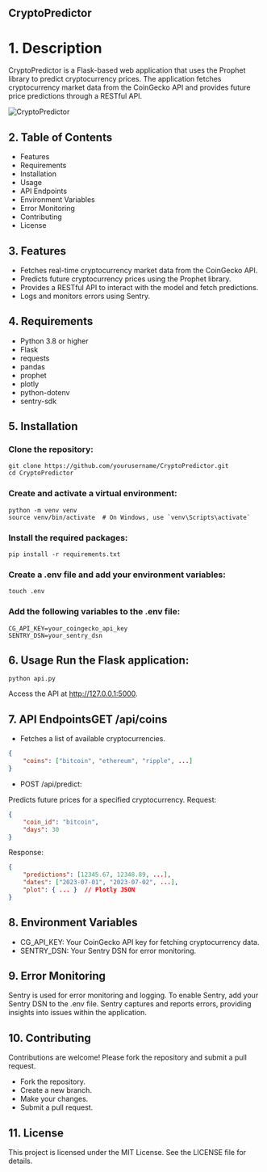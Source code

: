 ## CryptoPredictor

# 1. Description

CryptoPredictor is a Flask-based web application that uses the Prophet library to predict cryptocurrency prices. The application fetches cryptocurrency market data from the CoinGecko API and provides future price predictions through a RESTful API.


![CryptoPredictor](https://github.com/GabrielADKN/Crypto-Predictor-Riel/assets/55049118/0874b7ca-c244-4f9f-ab4a-3919a7cc76b1)


## 2. Table of Contents
- Features
- Requirements
- Installation
- Usage
- API Endpoints
- Environment Variables
- Error Monitoring
- Contributing
- License

## 3. Features
- Fetches real-time cryptocurrency market data from the CoinGecko API.
- Predicts future cryptocurrency prices using the Prophet library.
- Provides a RESTful API to interact with the model and fetch predictions.
- Logs and monitors errors using Sentry.

## 4. Requirements
- Python 3.8 or higher
- Flask
- requests
- pandas
- prophet
- plotly
- python-dotenv
- sentry-sdk

## 5. Installation
### Clone the repository:

    git clone https://github.com/yourusername/CryptoPredictor.git
    cd CryptoPredictor

### Create and activate a virtual environment:

    python -m venv venv
    source venv/bin/activate  # On Windows, use `venv\Scripts\activate`

### Install the required packages:

    pip install -r requirements.txt

### Create a .env file and add your environment variables:

    touch .env

### Add the following variables to the .env file:

    CG_API_KEY=your_coingecko_api_key
    SENTRY_DSN=your_sentry_dsn

## 6. Usage Run the Flask application:

    python api.py

Access the API at http://127.0.0.1:5000.

##  7. API EndpointsGET /api/coins

- Fetches a list of available cryptocurrencies.

```json
{
    "coins": ["bitcoin", "ethereum", "ripple", ...]
}
```

- POST /api/predict:

Predicts future prices for a specified cryptocurrency.
Request:

```json
{
    "coin_id": "bitcoin",
    "days": 30
}
```

Response:

```json
{
    "predictions": [12345.67, 12348.89, ...],
    "dates": ["2023-07-01", "2023-07-02", ...],
    "plot": { ... }  // Plotly JSON
}
```

## 8. Environment Variables

- CG_API_KEY: Your CoinGecko API key for fetching cryptocurrency data.
- SENTRY_DSN: Your Sentry DSN for error monitoring.

## 9. Error Monitoring

Sentry is used for error monitoring and logging. To enable Sentry, add your Sentry DSN to the .env file. Sentry captures and reports errors, providing insights into issues within the application.

## 10. Contributing

Contributions are welcome! Please fork the repository and submit a pull request.

- Fork the repository.
- Create a new branch.
- Make your changes.
- Submit a pull request.

## 11. License

This project is licensed under the MIT License. See the LICENSE file for details.
